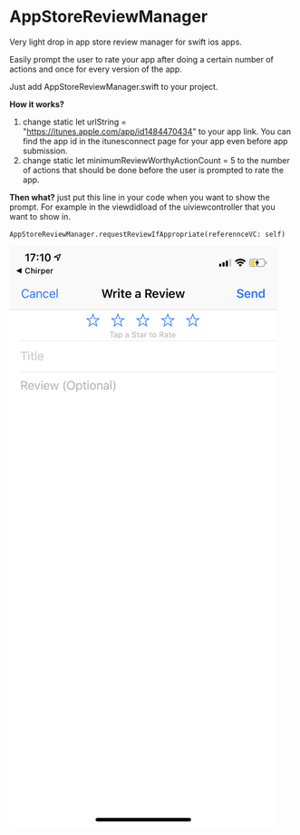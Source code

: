 # AppStoreReviewManager
Very light drop in app store review manager for swift ios apps.

Easily prompt the user to rate your app after doing a certain number of actions and once for every version of the app.

Just add AppStoreReviewManager.swift to your project.

**How it works?**
1. change static let urlString = "https://itunes.apple.com/app/id1484470434" to your app link. You can find the app id in the itunesconnect page for your app even before app submission.
2. change static let minimumReviewWorthyActionCount = 5 to the number of actions that should be done before the user is prompted to rate the app.

**Then what?**
just put this line in your code when you want to show the prompt. For example in the viewdidload of the uiviewcontroller that you want to show in.

```
AppStoreReviewManager.requestReviewIfAppropriate(referennceVC: self)
```

![image](https://raw.githubusercontent.com/MhmdSalah/AppStoreReviewManager/master/review-prompt.png)
